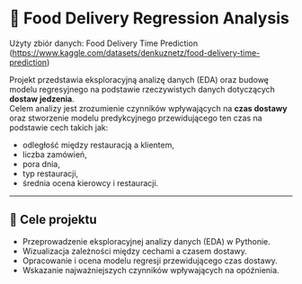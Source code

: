 # 🍕 Food Delivery Regression Analysis

Użyty zbiór danych: Food Delivery Time Prediction (https://www.kaggle.com/datasets/denkuznetz/food-delivery-time-prediction)

Projekt przedstawia eksploracyjną analizę danych (EDA) oraz budowę modelu regresyjnego na podstawie rzeczywistych danych dotyczących **dostaw jedzenia**.  
Celem analizy jest zrozumienie czynników wpływających na **czas dostawy** oraz stworzenie modelu predykcyjnego przewidującego ten czas na podstawie cech takich jak:
- odległość między restauracją a klientem,  
- liczba zamówień,  
- pora dnia,  
- typ restauracji,  
- średnia ocena kierowcy i restauracji.

---

## 🎯 Cele projektu
- Przeprowadzenie eksploracyjnej analizy danych (EDA) w Pythonie.  
- Wizualizacja zależności między cechami a czasem dostawy.  
- Opracowanie i ocena modelu regresji przewidującego czas dostawy.  
- Wskazanie najważniejszych czynników wpływających na opóźnienia.  